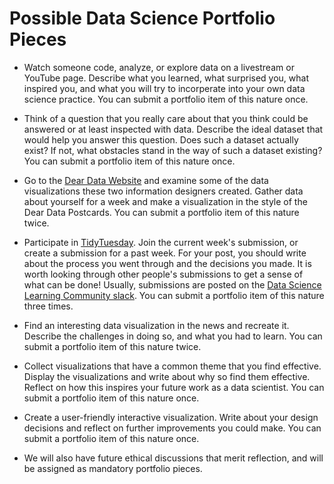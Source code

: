 # Possible Data Science Portfolio Pieces

* Watch someone code, analyze, or explore data on a livestream or YouTube page. Describe what you learned, what surprised you, what inspired you, and what you will try to incorperate into your own data science practice. You can submit a portfolio item of this nature once.

* Think of a question that you really care about that you think could be answered or at least inspected with data. Describe the ideal dataset that would help you answer this question. Does such a dataset actually exist? If not, what obstacles stand in the way of such a dataset existing? You can submit a portfolio item of this nature once.

* Go to the [Dear Data Website](https://www.dear-data.com/theproject) and examine some of the data visualizations these two information designers created. Gather data about yourself for a week and make a visualization in the style of the Dear Data Postcards. You can submit a portfolio item of this nature twice.

* Participate in [TidyTuesday](https://github.com/rfordatascience/tidytuesday). Join the current week's submission, or create a submission for a past week. For your post, you should write about the process you went through and the decisions you made. It is worth looking through other people's submissions to get a sense of what can be done! Usually, submissions are posted on the [Data Science Learning Community slack](dslc.io/join). You can submit a portfolio item of this nature three times.

* Find an interesting data visualization in the news and recreate it. Describe the challenges in doing so, and what you had to learn. You can submit a portfolio item of this nature twice.

* Collect visualizations that have a common theme that you find effective. Display the visualizations and write about why so find them effective. Reflect on how this inspires your future work as a data scientist. You can submit a portfolio item of this nature once.

* Create a user-friendly interactive visualization. Write about your design decisions and reflect on further improvements you could make. You can submit a portfolio item of this nature once.

* We will also have future ethical discussions that merit reflection, and will be assigned as mandatory portfolio pieces.







